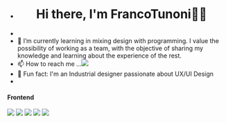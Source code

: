 - <h1 align='center'> Hi there, I'm FrancoTunoni👋👋</h1>
- 
- 🌱 I’m currently learning in mixing design with programming. I value the possibility of working as a team, with the objective of sharing my knowledge and learning about the experience of the rest.
- 📫 How to reach me ...<a href="https://www.linkedin.com/in/francotunoni/"><img src="https://img.shields.io/badge/LinkedIn-0077B5?style=for-the-badge&logo=linkedin&logoColor=white"/></a>
- 👀 Fun fact: I'm an Industrial designer passionate about UX/UI Design
- 
<h4> Frontend </h4> 
<p>
<img src="https://img.shields.io/badge/HTML5-E34F26?style=for-the-badge&logo=html5&logoColor=white"/>
<img src="https://img.shields.io/badge/CSS3-1572B6?style=for-the-badge&logo=css3&logoColor=white"/>
<img src="https://img.shields.io/badge/Bootstrap-563D7C?style=for-the-badge&logo=bootstrap&logoColor=white"/>
<img src="https://img.shields.io/badge/Sass-CC6699?style=for-the-badge&logo=sass&logoColor=white"/>
<img src="https://img.shields.io/badge/JavaScript-323330?style=for-the-badge&logo=javascript&logoColor=F7DF1E"/>
</p>
<!---
FrancoTunoni/FrancoTunoni is a ✨ special ✨ repository because its `README.md` (this file) appears on your GitHub profile.
You can click the Preview link to take a look at your changes.
--->
